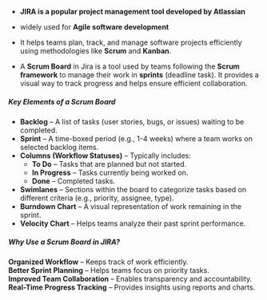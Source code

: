 - **JIRA is a popular project management tool developed by Atlassian**
- widely used for **Agile software development**
- It helps teams plan, track, and manage software projects efficiently using methodologies like **Scrum** and **Kanban**.

- A **Scrum Board** in Jira is a tool used by teams following the **Scrum framework** to manage their work in **sprints** (deadline task). It provides a visual way to track progress and helps ensure efficient collaboration.

##### Key Elements of a Scrum Board
- **Backlog** – A list of tasks (user stories, bugs, or issues) waiting to be completed.
- **Sprint** – A time-boxed period (e.g., 1-4 weeks) where a team works on selected backlog items.
- **Columns (Workflow Statuses)** – Typically includes:
    - **To Do** – Tasks that are planned but not started.
    - **In Progress** – Tasks currently being worked on.
    - **Done** – Completed tasks.
- **Swimlanes** – Sections within the board to categorize tasks based on different criteria (e.g., priority, assignee, type).
- **Burndown Chart** – A visual representation of work remaining in the sprint.
- **Velocity Chart** – Helps teams analyze their past sprint performance.

##### Why Use a Scrum Board in JIRA?

 **Organized Workflow** – Keeps track of work efficiently.  
 **Better Sprint Planning** – Helps teams focus on priority tasks.  
 **Improved Team Collaboration** – Enables transparency and accountability.  
 **Real-Time Progress Tracking** – Provides insights using reports and charts.